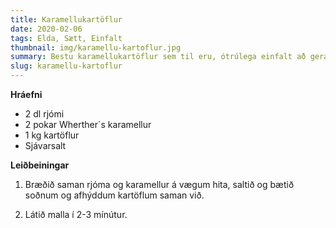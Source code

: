 ```yaml
---
title: Karamellukartöflur
date: 2020-02-06
tags: Elda, Sætt, Einfalt
thumbnail: img/karamellu-kartoflur.jpg
summary: Bestu karamellukartöflur sem til eru, ótrúlega einfalt að gera.
slug: karamellu-kartoflur
---
```


__Hráefni__

+ 2 dl rjómi
+ 2 pokar Wherther´s karamellur
+ 1 kg kartöflur
+ Sjávarsalt

__Leiðbeiningar__
 
1. Bræðið saman rjóma og karamellur á vægum hita, saltið og bætið soðnum og afhýddum kartöflum saman við.

2. Látið malla í 2-3 mínútur.